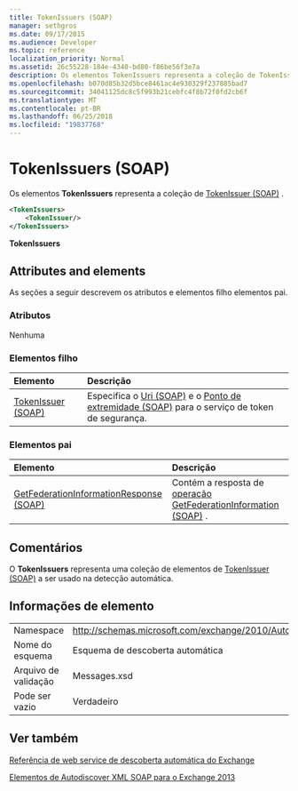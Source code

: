 ```yaml
---
title: TokenIssuers (SOAP)
manager: sethgros
ms.date: 09/17/2015
ms.audience: Developer
ms.topic: reference
localization_priority: Normal
ms.assetid: 26c55228-184e-4340-bd80-f86be56f3e7a
description: Os elementos TokenIssuers representa a coleção de TokenIssuer (SOAP).
ms.openlocfilehash: b070d85b32d5bce8461ac4e930329f237885bad7
ms.sourcegitcommit: 34041125dc8c5f993b21cebfc4f8b72f0fd2cb6f
ms.translationtype: MT
ms.contentlocale: pt-BR
ms.lasthandoff: 06/25/2018
ms.locfileid: "19837768"
---
```

# <a name="tokenissuers-soap"></a>TokenIssuers (SOAP)

Os elementos **TokenIssuers** representa a coleção de [TokenIssuer (SOAP)](tokenissuer-soap.md) . 
  
```XML
<TokenIssuers>
    <TokenIssuer/>
</TokenIssuers>
```

 **TokenIssuers**
## <a name="attributes-and-elements"></a>Attributes and elements

As seções a seguir descrevem os atributos e elementos filho elementos pai.
  
### <a name="attributes"></a>Atributos

Nenhuma
  
### <a name="child-elements"></a>Elementos filho

|**Elemento**|**Descrição**|
|:-----|:-----|
|[TokenIssuer (SOAP)](tokenissuer-soap.md) <br/> |Especifica o [Uri (SOAP)](uri-soap.md) e o [Ponto de extremidade (SOAP)](endpoint-soap.md) para o serviço de token de segurança.  <br/> |
   
### <a name="parent-elements"></a>Elementos pai

|**Elemento**|**Descrição**|
|:-----|:-----|
|[GetFederationInformationResponse (SOAP)](getfederationinformationresponse-soap.md) <br/> |Contém a resposta de [operação GetFederationInformation (SOAP)](getfederationinformation-operation-soap.md) .  <br/> |
   
## <a name="remarks"></a>Comentários

O **TokenIssuers** representa uma coleção de elementos de [TokenIssuer (SOAP)](tokenissuer-soap.md) a ser usado na detecção automática. 
  
## <a name="element-information"></a>Informações de elemento

|||
|:-----|:-----|
|Namespace  <br/> |http://schemas.microsoft.com/exchange/2010/Autodiscover  <br/> |
|Nome do esquema  <br/> |Esquema de descoberta automática  <br/> |
|Arquivo de validação  <br/> |Messages.xsd  <br/> |
|Pode ser vazio  <br/> |Verdadeiro  <br/> |
   
## <a name="see-also"></a>Ver também



[Referência de web service de descoberta automática do Exchange](autodiscover-web-service-reference-for-exchange.md)
  
[Elementos de Autodiscover XML SOAP para o Exchange 2013](soap-autodiscover-xml-elements-for-exchange-2013.md)

